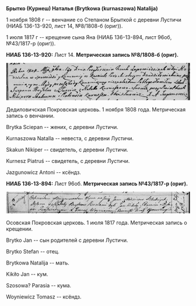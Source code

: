 **Брытко (Курнеш) Наталья (Brytkowa (kurnaszowa) Natalija)**

1 ноября 1808 г -- венчание со Степаном Брыткой с деревни Лустичи (НИАБ
136-13-920, лист 14, №8/1808-б (ориг)).

1 июля 1817 г -- крещение сына Яна (НИАБ 136-13-894, лист 96об,
№43/1817-р (ориг)).

**НИАБ 136-13-920:** Лист 14. **Метрическая запись №8/1808-б (ориг).**

![](./media/0b7930e978635a5aa6ff17da2d8e0ea7e252060b.png)

Дедиловичская Покровская церковь. 1 ноября 1808 года. Метрическая запись
о венчании.

Brytka Sciepan -- жених, с деревни Лустичи.

Kurnaszowa Natalla -- невеста, с деревни Лустичи.

Skakun Nikiper -- свидетель, с деревни Лустичи.

Kurnesz Piatruś -- свидетель, с деревни Лустичи.

Jazgunowicz Antoni -- ксёндз.

**НИАБ 136-13-894:** Лист 96об. **Метрическая запись №43/1817-р
(ориг).**

![](./media/667ea8216ccc0fbb11c3b15f10999a4d05472533.png)

Осовская Покровская церковь. 1 июля 1817 года. Метрическая запись о
крещении.

Brytko Jan -- сын родителей с деревни Лустичи.

Brytko Stefan -- отец.

Brytkowa Natalija -- мать.

Kikiło Jan -- кум.

Szosowa? Parasia -- кума.

Woyniewicz Tomasz -- ксёндз.
